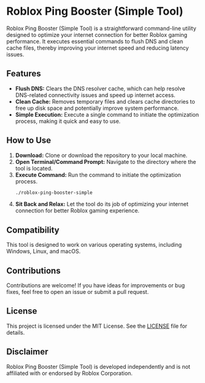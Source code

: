 # Roblox Ping Booster (Simple Tool)

Roblox Ping Booster (Simple Tool) is a straightforward command-line utility designed to optimize your internet connection for better Roblox gaming performance. It executes essential commands to flush DNS and clean cache files, thereby improving your internet speed and reducing latency issues.

## Features

- **Flush DNS:** Clears the DNS resolver cache, which can help resolve DNS-related connectivity issues and speed up internet access.
- **Clean Cache:** Removes temporary files and clears cache directories to free up disk space and potentially improve system performance.
- **Simple Execution:** Execute a single command to initiate the optimization process, making it quick and easy to use.

## How to Use

1. **Download:** Clone or download the repository to your local machine.
2. **Open Terminal/Command Prompt:** Navigate to the directory where the tool is located.
3. **Execute Command:** Run the command to initiate the optimization process.
    ```bash
    ./roblox-ping-booster-simple
    ```
4. **Sit Back and Relax:** Let the tool do its job of optimizing your internet connection for better Roblox gaming experience.

## Compatibility

This tool is designed to work on various operating systems, including Windows, Linux, and macOS.

## Contributions

Contributions are welcome! If you have ideas for improvements or bug fixes, feel free to open an issue or submit a pull request.

## License

This project is licensed under the MIT License. See the [LICENSE](LICENSE) file for details.

## Disclaimer

Roblox Ping Booster (Simple Tool) is developed independently and is not affiliated with or endorsed by Roblox Corporation.
